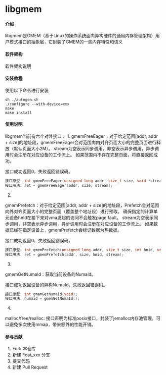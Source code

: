 # libgmem

#### 介绍
libgmem是GMEM（基于Linux的操作系统面向异构硬件的通用内存管理架构）用户模式接口的抽象层，它封装了GMEM的一些内存特性和语义

#### 软件架构
软件架构说明


#### 安装教程

使用以下命令进行安装
```
sh ./autogen.sh
./configure --with-device=xxx
make
make install
```

#### 使用说明

libgmem当前有六个对外接口：
1.
gmemFreeEager：对于给定范围[addr, addr + size]的地址段，gmemFreeEager会对范围向内对齐页面大小的完整页面进行释放（默认页面大小2M）。
               stream为空表示同步调用，非空表示异步调用，异步调用时会注册在对应设备的工作流上。
               如果范围内不存在完整页面，将直接返回成功。

  接口成功返回0，失败返回错误码。

  ```c
  接口原型: int gmemFreeEager(unsigned long addr, size_t size, void *stream);
  接口用法: ret = gmemFreeEager(addr, size, stream);
  ```

2.
gmemPrefetch：对于给定范围[addr, addr + size]的地址段，Prefetch会对范围向外对齐页面大小的完整页面（覆盖整个地址段）进行预取。
              确保指定的计算单元设备hnid在接下来对vma发起的访问不会触发page fault。
              stream为空表示同步调用，非空表示异步调用，异步调用时会注册在对应设备的工作流上。
              如果数据已经在指定设备上，gmemPrefetch会标记数据为热数据。

  接口成功返回0，失败返回错误码。

  ```c
  接口原型: int gmemPrefetch(unsigned long addr, size_t size, int hnid, void *stream);
  接口用法: ret = gmemPrefetch(addr, size, hnid, stream);
  ```

3.
gmemGetNumaId：获取当前设备的NumaId。

  接口成功返回设备的异构NumaId，失败返回错误码。

  ```c
  接口原型: int gmemGetNumaId(void);
  接口用法: numaid = gmemGetNumaId();
  ```

4.
malloc/free/realloc: 接口声明为标准posix接口，封装了jemalloc内存池管理，可以避免多次使用mmap，带来额外的性能开销。

#### 参与贡献

1.  Fork 本仓库
2.  新建 Feat_xxx 分支
3.  提交代码
4.  新建 Pull Request
